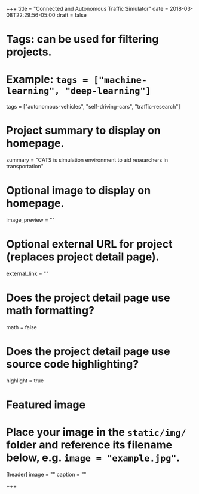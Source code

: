 +++
title = "Connected and Autonomous Traffic Simulator"
date = 2018-03-08T22:29:56-05:00
draft = false

# Tags: can be used for filtering projects.
# Example: `tags = ["machine-learning", "deep-learning"]`
tags = ["autonomous-vehicles", "self-driving-cars", "traffic-research"]

# Project summary to display on homepage.
summary = "CATS is simulation environment to aid researchers in transportation"

# Optional image to display on homepage.
image_preview = ""

# Optional external URL for project (replaces project detail page).
external_link = ""

# Does the project detail page use math formatting?
math = false

# Does the project detail page use source code highlighting?
highlight = true

# Featured image
# Place your image in the `static/img/` folder and reference its filename below, e.g. `image = "example.jpg"`.
[header]
image = ""
caption = ""

+++


